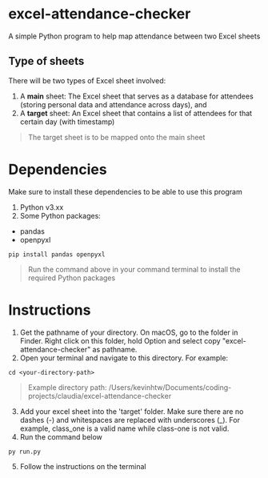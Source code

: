 # excel-attendance-checker
A simple Python program to help map attendance between two Excel sheets

## Type of sheets
There will be two types of Excel sheet involved:
1. A **main** sheet: The Excel sheet that serves as a database for attendees (storing personal data and attendance across days), and
2. A **target** sheet: An Excel sheet that contains a list of attendees for that certain day (with timestamp)
> The target sheet is to be mapped onto the main sheet

# Dependencies
Make sure to install these dependencies to be able to use this program
1. Python v3.xx
2. Some Python packages:
- pandas
- openpyxl
```
pip install pandas openpyxl
```
> Run the command above in your command terminal to install the required Python packages 

# Instructions
1. Get the pathname of your directory. On macOS, go to the folder in Finder. Right click on this folder, hold Option and select copy "excel-attendance-checker" as pathname.
2. Open your terminal and navigate to this directory. For example:
```
cd <your-directory-path>
```
> Example directory path: /Users/kevinhtw/Documents/coding-projects/claudia/excel-attendance-checker
3. Add your excel sheet into the 'target' folder. Make sure there are no dashes (-) and whitespaces are replaced with underscores (_). For example, class_one is a valid name while class-one is not valid.
4. Run the command below
```
py run.py
```
5. Follow the instructions on the terminal